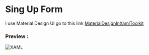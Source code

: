 # Sing Up Form

I use Material Design UI go to this link [MaterialDesignInXamlToolkit](https://github.com/ButchersBoy/MaterialDesignInXamlToolkit)


### Preview :

![XAML](https://imgur.com/gallery/WJELiw3)
